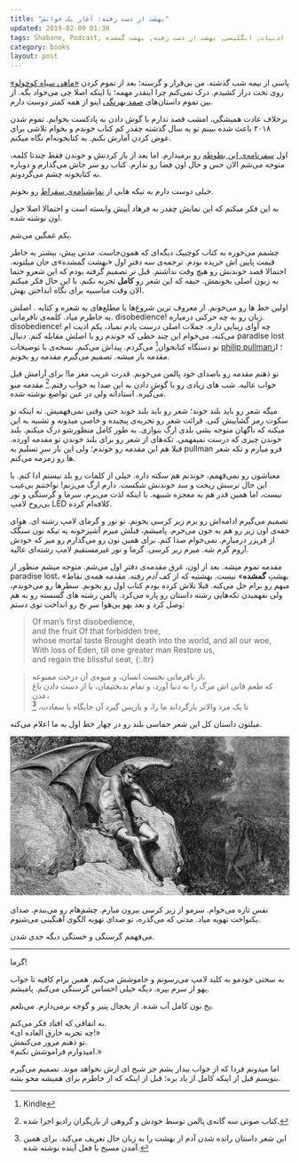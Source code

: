 ```yaml
---
title: "بهشت از دست رفته: آغاز یک خوانش"
updated: 2019-02-09 01:30
tags: Shabane, Podcast, ادبیات, انگلیسی, بهشت از دست رفته, بهشت گمشده
category: books
layout: post
---
```


پاسی از نیمه شب گذشته. من بی‌قرار و گرسنه؛ بعد از تموم کردن [«ماهی سیاه کوچولو»](https://fa.wikisource.org/wiki/%D9%85%D8%A7%D9%87%DB%8C_%D8%B3%DB%8C%D8%A7%D9%87_%DA%A9%D9%88%DA%86%D9%88%D9%84%D9%88) روی تخت دراز کشیدم. درک نمی‌کنم چرا اینقدر مهمه؛ یا اینکه اصلا چی می‌خواد بگه. از بین تموم داستان‌های [صمد بهرنگی](https://fa.wikipedia.org/wiki/%D8%B5%D9%85%D8%AF_%D8%A8%D9%87%D8%B1%D9%86%DA%AF%DB%8C) اینو از همه کمتر دوست دارم.

برخلاف عادت همیشگی، امشب قصد ندارم با گوش دادن به پادکست بخوابم. تموم شدن ۲۰۱۸ باعث شده ببینم تو یه سال گذشته چقدر کم کتاب خوندم و بخوام تلاشی برای عوض کردن آمارش بکنم. به کتابخونه‌ام نگاه میکنم. 

اول [سفرنامه‌ی ابن بطوطه](https://www.goodreads.com/book/show/163011) رو برمیدارم. اما بعد از باز کردنش و خوندن فقط چندتا کلمه، متوجه می‌شم الان حس و حال اون فضا رو ندارم. کتاب رو سر جاش می‌گذارم و دوباره به کتابخونه چشم می‌گردونم.

خیلی دوست دارم یه تیکه هایی از [نمایشنامه‌ی سقراط](https://www.goodreads.com/book/show/39623716) رو بخونم.

به این فکر میکنم که این نمایش چقدر به فرهاد آییش وابسته است و احتمالا اصلا حول اون نوشته شده.

یکم غمگین می‌شم.

چشمم می‌خوره به کتاب کوچییک دیگه‌ای که همون‌جاست. مدتی پیش، بیشتر به خاطر قیمت پایین اش خریده بودم. ترجمه‌ی سه دفترِ اول «بهشت گمشده»ی جان میلتونه. احتمالا قصد خوندنش رو هیچ وقت نداشتم. قبل تر تصمیم گرفته بودم که این شعرو حتما به زبون اصلی بخونمش. حیفه که این شعر رو **کامل** تجربه نکنم. با این حال فکر میکنم الان وقت مناسبیه برای نگاه انداختن بهش.

اولین خط ها رو می‌خونم. از معروف ترین شروع‌ها یا مطلع‌های یه شعره و کتابه . اصلش به خاطرم میاد. کلمه‌ی نافرمانی. disobedience! زبان رو به چه حرکتی درمیاره. disobedience! چه آوای زیبایی داره. جملات اصلی درست یادم نمیاد، یکم اذیت ام می‌کنه، می‌خوام این چند خطی که خوندم رو با اصلش مقابله کنم. دنبال paradise lost تو دستگاه کتابخوان[^1] می‌گردم.
پیداش می‌کنم. نسخه‌ی با توضیحات [philip pullman](https://en.wikipedia.org/wiki/Philip_Pullman)؛ از مقدمه باز میشه. تصمیم می‌گیرم مقدمه رو بخونم.

تو ذهنم مقدمه رو باصدای خود پالمن می‌خونم. قدرت غریب مغز ما! برای آرامش قبل خواب عالیه. شب های زیادی رو با گوش دادن به این صدا به خواب رفتم.[^2] مقدمه منو می‌گیره. استادانه ولی در عین تواضع نوشته شده.

میگه شعر رو باید بلند خوند؛ شعر رو باید بلند خوند حتی وقتی نمی‌فهمیش. نه اینکه تو سکوت رمز گشاییش کنی. قرائت شعر رو تجربه‌ی پیچیده و خاصی میدونه و تشبیه به این میکنه که ناگهان متوجه بشی بلدی ارگ بنوازی. به طور کامل منظورشو درک میکنم. بلند خوندن چیزی که درست نمیفهمی. تکه‌های از شعر رو برای بلند خوندن تو مقدمه اورده.
قبلا هم این مقدمه رو خوندم؛ ولی این بار سرِ تسلیم به pullman فرو میارم و تکه شعر ها رو زمزمه می‌کنم.

معناشون رو نمی‌فهمم، خوندنم هم سکته داره. خیلی از کلمات رو بلد نیستم ادا کنم. با این حال ترسش ریخت و سد خوندنش شکست. دارم ارگ می‌زنم! نواختنم بی‌عیب نیست، اما همین قدر هم به معجزه شبیهه. با اینکه لذت می‌برم، سرما و گرسنگی و نور بی‌روح لامپ LED کلافه‌ام کرده.

تصمیم می‌گیرم ادامه‌اش رو برم زیر کرسی بخونم. تو نور و گرمای لامپ رشته ای. هوای خفه‌ی اون زیر رو هم به جون می‌خرم. پامیشم، قبلش میرم آشپزخونه یه تیکه نون سنگک از فریزر درمیارم. نمی‌خوام صدا کنم. برای همین نون رو می‌گذارم رو میز که خودش آروم گرم شه. میرم زیر کرسی. گرما و نور غیرمستقیم لامپ رشته‌ای عالیه.

مقدمه تموم میشه. بعد از اون، غرق مقدمه‌ی دفترِ اول می‌شم. متوجه میشم منظور از paradise lost، «بهشتِ **گمشده**» نیست. بهشتیه که از کف *آدم* رفته. مقدمه همه‌ی نقاط مبهم رو برام حل می‌کنه. قبلا تلاش کرده بودم کتاب اول رو بخونم. سطرها رو می‌خوندم، ولی نفهمیدن تکه‌هایی رشته داستان رو پاره می‌کرد. پالمن رشته های گسسته رو به هم وصل کرد و بعد یهو بی‌هوا سرِ نخ رو انداخت توی دستم:

> Of man’s first disobedience,  
and the fruit Of that forbidden tree,  
whose mortal taste Brought death into the world, and all our woe,  
With loss of Eden, till one greater man Restore us,  
and regain the blissful seat,
{:.ltr}


> از نافرمانی نخست انسان، و میوه‌ی آن درخت ممنوعه،  
که طعم فانی اش مرگ را به دنیا آورد، و تمام بدبختیمان،
با از دست دادن باغ عدن،  
تا یک مرد والاتر بازگرداند ما را، و بازپس گیرد آن جایگاه با سعادت، [^3]

میلتون داستان کل این شعر حماسی بلند رو در چهار خط اول به ما اعلام می‌کنه.

![Illustration by Gustave Doré in John Milton's Paradise Lost](/public/posts/2019-02-09-Gustave-Dore_Paradise-Lost.jpg)

نفس تازه می‌خوام. سرمو از زیر کرسی بیرون میارم. چشم‌هام رو می‌بندم. صدای یکنواخت تهویه میاد. مدتی که می‌گذره، تو صدای تهویه الگوی آهنگینی می‌شنوم.

می‌فهمم گرسنگی و خستگی دیگه جدی شدن.

---

گرما!

به سختی خودمو به کلید لامپ می‌رسونم و خاموشش می‌کنم. همین برام کافیه تا خواب یهو از سرم بپره. دیگه خیلی احساس گرسنگی می‌کنم. پامیشم.

یخ نون کامل آب شده. از یخچال پنیر و گوجه برمی‌دارم. می‌بلعم.

به اتفاقی که افتاد فکر می‌کنم.  
«چه تجربه خارق العاده ای!»  
تو ذهنم مرور می‌کنمش.  
«امیدوارم فراموشش نکنم.»  

اما میدونم فردا که از خواب بیدار بشم جز شبح ای ازش نخواهد موند. تصمیم می‌گیرم بنویسم قبل از اینکه کامل از یاد بره؛ قبل از اینکه که از خاطرم برای همیشه محو بشه.

[^1]: Kindle

[^2]: کتاب صوتی سه گانه‌ی پالمن توسط خودش و گروهی از بازیگران رادیو اجرا شده.

[^3]: این شعر داستان رانده شدن آدم از بهشت را به زبان حال تعریف می‌کند. برای همین آمدن مسیح با فعل آینده نوشته شده.
